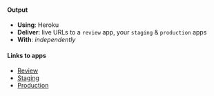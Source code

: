 #### Output
- **Using**: Heroku
- **Deliver**: live URLs to a `review` app, your `staging` & `production` apps
- **With**: *independently*

#### Links to apps
- [Review](https://indexinverted-pr-47.herokuapp.com/)
- [Staging](https://indexinverted.herokuapp.com/)
- [Production](https://indexinverted-production.herokuapp.com/)